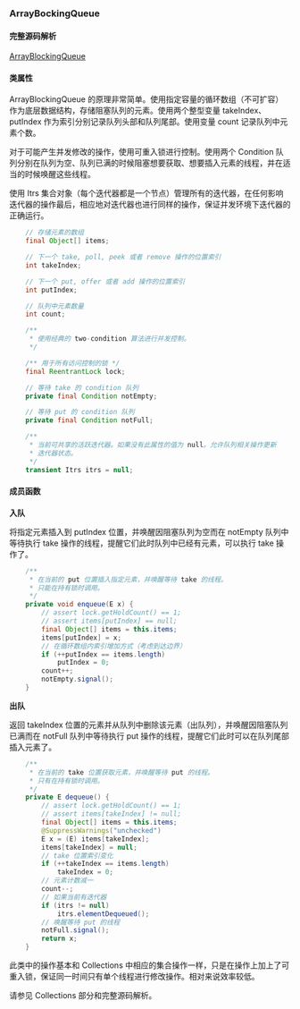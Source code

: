 ### ArrayBockingQueue

#### 完整源码解析

[ArrayBlockingQueue](https://github.com/Augustvic/JavaSourceCodeAnalysis/blob/master/src/JUC/JUCCollections/ArrayBlockingQueue.java)

#### 类属性

ArrayBlockingQueue 的原理非常简单。使用指定容量的循环数组（不可扩容）作为底层数据结构，存储阻塞队列的元素。使用两个整型变量 takeIndex、putIndex 作为索引分别记录队列头部和队列尾部。使用变量 count 记录队列中元素个数。

对于可能产生并发修改的操作，使用可重入锁进行控制。使用两个 Condition 队列分别在队列为空、队列已满的时候阻塞想要获取、想要插入元素的线程，并在适当的时候唤醒这些线程。

使用 Itrs 集合对象（每个迭代器都是一个节点）管理所有的迭代器，在任何影响迭代器的操作最后，相应地对迭代器也进行同样的操作，保证并发环境下迭代器的正确运行。

```java
    // 存储元素的数组
    final Object[] items;

    // 下一个 take, poll, peek 或者 remove 操作的位置索引
    int takeIndex;

    // 下一个 put, offer 或者 add 操作的位置索引
    int putIndex;

    // 队列中元素数量
    int count;

    /**
     * 使用经典的 two-condition 算法进行并发控制。
     */

    /** 用于所有访问控制的锁 */
    final ReentrantLock lock;

    // 等待 take 的 condition 队列
    private final Condition notEmpty;

    // 等待 put 的 condition 队列
    private final Condition notFull;

    /**
     * 当前可共享的活跃迭代器。如果没有此属性的值为 null。允许队列相关操作更新
     * 迭代器状态。
     */
    transient Itrs itrs = null;
```

#### 成员函数

**入队**

将指定元素插入到 putIndex 位置，并唤醒因阻塞队列为空而在 notEmpty 队列中等待执行 take 操作的线程，提醒它们此时队列中已经有元素，可以执行 take 操作了。

```java
    /**
     * 在当前的 put 位置插入指定元素，并唤醒等待 take 的线程。
     * 只能在持有锁时调用。
     */
    private void enqueue(E x) {
        // assert lock.getHoldCount() == 1;
        // assert items[putIndex] == null;
        final Object[] items = this.items;
        items[putIndex] = x;
        // 在循环数组内索引增加方式（考虑到达边界）
        if (++putIndex == items.length)
            putIndex = 0;
        count++;
        notEmpty.signal();
    }
```

**出队**

返回 takeIndex 位置的元素并从队列中删除该元素（出队列），并唤醒因阻塞队列已满而在 notFull 队列中等待执行 put 操作的线程，提醒它们此时可以在队列尾部插入元素了。

```java
    /**
     * 在当前的 take 位置获取元素，并唤醒等待 put 的线程。
     * 只有在持有锁时调用。
     */
    private E dequeue() {
        // assert lock.getHoldCount() == 1;
        // assert items[takeIndex] != null;
        final Object[] items = this.items;
        @SuppressWarnings("unchecked")
        E x = (E) items[takeIndex];
        items[takeIndex] = null;
        // take 位置索引变化
        if (++takeIndex == items.length)
            takeIndex = 0;
        // 元素计数减一
        count--;
        // 如果当前有迭代器
        if (itrs != null)
            itrs.elementDequeued();
        // 唤醒等待 put 的线程
        notFull.signal();
        return x;
    }
```

此类中的操作基本和 Collections 中相应的集合操作一样，只是在操作上加上了可重入锁，保证同一时间只有单个线程进行修改操作。相对来说效率较低。

请参见 Collections 部分和完整源码解析。
